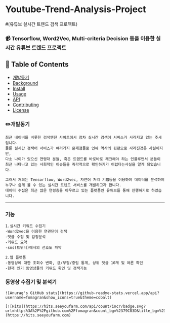 # Youtube-Trend-Analysis-Project 
#(유튜브 실시간 트렌드 검색 프로젝트)

### :video_camera: Tensorflow, Word2Vec, Multi-criteria Decision 등을 이용한 실시간 유튜브 트렌드 프로젝트   

## :triangular_flag_on_post: Table of Contents
- [개발동기](#)
- [Background](#background)
- [Install](#install)
- [Usage](#usage)
- [API](#api)
- [Contributing](#contributing)
- [License](#license)

### :pencil2:개발동기

```
최근 네이버를 비롯한 검색엔진 사이트에서 점차 실시간 검색어 서비스가 사라지고 있는 추세입니다. 
물론 실시간 검색어 서비스가 여러가지 문제점들로 인해 역사의 뒷편으로 사라진것은 사실이지만,
다소 나이가 있으신 연령대 분들, 혹은 트렌드를 바로바로 체크해야 하는 인플루언서 분들이
최근 나타나고 있는 사회적인 이슈들을 즉각적으로 확인하기가 어렵다는사실을 알게 되었습니다. 

그래서 저희는 Tensorflow, Word2vec, 자연어 처리 기법등을 이용하여 데이터를 분석하여
누구나 쉽게 볼 수 있는 실시간 트렌드 서비스를 개발하고자 합니다.
데이터 수집은 최근 많은 연령층을 아우르고 있는 플랫폼인 유튜브를 통해 진행하기로 하였습니다.
```
***
### 기능
```
1.실시간 키워드 수집기
-Word2vec을 이용한 연관단어 검색
-댓글 수집 및 감정분석
-키워드 요약
-sns(트위터)에서의 선호도 파악

2.웹 플랫폼
-동영상에 대한 조회수 변화, 긍/부정/중립 통계, 상위 댓글 10개 및 여론 확인
-현재 인기 동영상들의 키워드 확인 및 검색기능

```

### 동영상 수집기 및 분석기



 
```
![Anurag's GitHub stats](https://github-readme-stats.vercel.app/api?username=fomagran&show_icons=true&theme=cobalt)   

[![Hits](https://hits.seeyoufarm.com/api/count/incr/badge.svg?url=https%3A%2F%2Fgithub.com%2Ffomagran&count_bg=%2379C83D&title_bg=%23555555&icon=&icon_color=%23E7E7E7&title=hits&edge_flat=false)](https://hits.seeyoufarm.com) 
